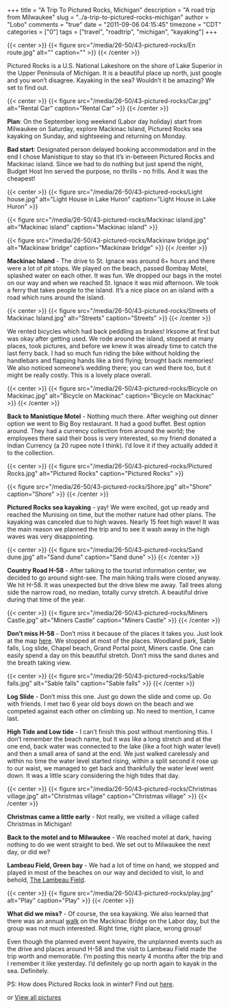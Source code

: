 +++
title = "A Trip To Pictured Rocks, Michigan"
description = "A road trip from Milwaukee"
slug = "../a-trip-to-pictured-rocks-michigan"
author = "Lobo"
comments = "true"
date = "2011-09-06 04:15:45"
timezone = "CDT"
categories = ["0"]
tags = ["travel", "roadtrip", "michigan", "kayaking"]
+++

{{< center >}}
{{< figure src="/media/26-50/43-pictured-rocks/En route.jpg" alt="" caption="" >}}
{{< /center >}}

Pictured Rocks is a U.S. National Lakeshore on the shore of Lake Superior in the Upper Peninsula of Michigan. It is a beautiful place up north, just google and you won’t disagree. Kayaking in the sea? Wouldn’t it be amazing? We set to find out.

{{< center >}}
{{< figure src="/media/26-50/43-pictured-rocks/Car.jpg" alt="Rental Car" caption="Rental Car" >}}
{{< /center >}}

**Plan**: On the September long weekend (Labor day holiday) start from Milwaukee on Saturday, explore Mackinac Island, Pictured Rocks sea kayaking on Sunday, and sightseeing and returning on Monday.

**Bad start**: Designated person delayed booking accommodation and in the end I chose Manistique to stay so that it’s in-between Pictured Rocks and Mackinac island. Since we had to do nothing but just spend the night, Budget Host Inn served the purpose, no thrills - no frills. And it was the cheapest!

{{< center >}}
{{< figure src="/media/26-50/43-pictured-rocks/Light house.jpg" alt="Light House in Lake Huron" caption="Light House in Lake Huron" >}}

{{< figure src="/media/26-50/43-pictured-rocks/Mackinac island.jpg" alt="Mackinac island" caption="Mackinac island" >}}

{{< figure src="/media/26-50/43-pictured-rocks/Mackinaw bridge.jpg" alt="Mackinaw bridge" caption="Mackinaw bridge" >}}
{{< /center >}}

**Mackinac Island** - The drive to St. Ignace was around 6+ hours and there were a lot of pit stops. We played on the beach, passed Bombay Motel, splashed water on each other. It was fun. We dropped our bags in the motel on our way and when we reached St. Ignace it was mid afternoon. We took a ferry that takes people to the island. It’s a nice place on an island with a road which runs around the island.

{{< center >}}
{{< figure src="/media/26-50/43-pictured-rocks/Streets of Mackinac Island.jpg" alt="Streets" caption="Streets" >}}
{{< /center >}}

We rented bicycles which had back peddling as brakes! Irksome at first but was okay after getting used. We rode around the island, stopped at many places, took pictures, and before we knew it was already time to catch the last ferry back. I had so much fun riding the bike without holding the handlebars and flapping hands like a bird flying; brought back memories! We also noticed someone’s wedding there; you can wed there too, but it might be really costly. This is a lovely place overall.

{{< center >}}
{{< figure src="/media/26-50/43-pictured-rocks/Bicycle on Mackinac.jpg" alt="Bicycle on Mackinac" caption="Bicycle on Mackinac" >}}
{{< /center >}}

**Back to Manistique Motel** - Nothing much there. After weighing out dinner option we went to Big Boy restaurant. It had a good buffet. Best option around. They had a currency collection from around the world; the employees there said their boss is very interested, so my friend donated a Indian Currency (a 20 rupee note I think). I’d love it if they actually added it to the collection.

{{< center >}}
{{< figure src="/media/26-50/43-pictured-rocks/Pictured Rocks.jpg" alt="Pictured Rocks" caption="Pictured Rocks" >}}

{{< figure src="/media/26-50/43-pictured-rocks/Shore.jpg" alt="Shore" caption="Shore" >}}
{{< /center >}}

**Pictured Rocks sea kayaking** - yay! We were excited, got up ready and reached the Munising on time, but the mother nature had other plans. The kayaking was canceled due to high waves. Nearly 15 feet high wave! It was the main reason we planned the trip and to see it wash away in the high waves was very disappointing.

{{< center >}}
{{< figure src="/media/26-50/43-pictured-rocks/Sand dune.jpg" alt="Sand dune" caption="Sand dune" >}}
{{< /center >}}

**Country Road H-58** - After talking to the tourist information center, we decided to go around sight-see. The main hiking trails were closed anyway. We hit H-58. It was unexpected but the drive blew me away. Tall trees along side the narrow road, no median, totally curvy stretch. A beautiful drive during that time of the year.

{{< center >}}
{{< figure src="/media/26-50/43-pictured-rocks/Miners Castle.jpg" alt="Miners Castle" caption="Miners Castle" >}}
{{< /center >}}

**Don’t miss H-58** - Don’t miss it because of the places it takes you. Just look at the map [here](https://www.nps.gov/piro/planyourvisit/scenicsites.htm). We stopped at most of the places. Woodland park, Sable falls, Log slide, Chapel beach, Grand Portal point, Miners castle. One can easily spend a day on this beautiful stretch. Don’t miss the sand dunes and the breath taking view.

{{< center >}}
{{< figure src="/media/26-50/43-pictured-rocks/Sable falls.jpg" alt="Sable falls" caption="Sable falls" >}}
{{< /center >}}

**Log Slide** - Don’t miss this one. Just go down the slide and come up. Go with friends. I met two 6 year old boys down on the beach and we competed against each other on climbing up. No need to mention, I came last.

**High Tide and Low tide** - I can’t finish this post without mentioning this. I don’t remember the beach name, but it was like a long stretch and at the one end, back water was connected to the lake (like a foot high water level) and then a small area of sand at the end.  We just walked carelessly and within no time the water level started rising, within a split second it rose up to our waist, we managed to get back and thankfully the water level went down. It was a little scary considering the high tides that day.

{{< center >}}
{{< figure src="/media/26-50/43-pictured-rocks/Christmas village.jpg" alt="Christmas village" caption="Christmas village" >}}
{{< /center >}}


**Christmas came a little early** - Not really, we visited a village called Christmas in Michigan!

**Back to the motel and to Milwaukee** - We reached motel at dark, having nothing to do we went straight to bed. We set out to Milwaukee the next day, or did we?

**Lambeau Field, Green bay** - We had a lot of time on hand, we stopped and played in most of the beaches on our way and decided to visit, lo and behold, [The Lambeau Field](/blog/a-visit-to-the-frozen-tundra-lambeau-field/).

{{< center >}}
{{< figure src="/media/26-50/43-pictured-rocks/play.jpg" alt="Play" caption="Play" >}}
{{< /center >}}

**What did we miss?** - Of course, the sea kayaking. We also learned that there was an annual [walk](https://en.wikipedia.org/wiki/Mackinac_Bridge_Walk) on the Mackinac Bridge on the Labor day, but the group was not much interested. Right time, right place, wrong group!

Even though the planned event went haywire, the unplanned events such as the drive and places around H-58 and the visit to Lambeau Field made the trip worth and memorable. I’m posting this nearly 4 months after the trip and I remember it like yesterday. I’d definitely go up north again to kayak in the sea. Definitely.

PS: How does Pictured Rocks look in winter? Find out [here](http://www-personal.umich.edu/~jensenl/visuals/album/2006/miners/).


or [View all pictures](https://photos.app.goo.gl/ms6rOBjGUqaJC9RA3)
